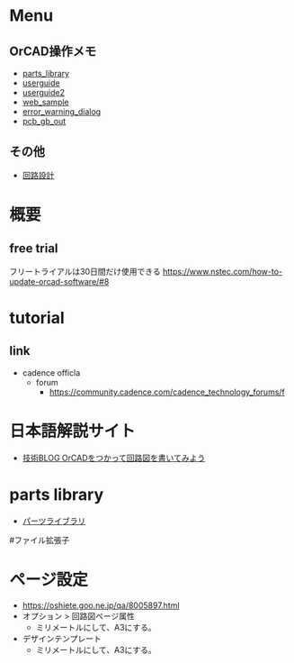 # Menu
## OrCAD操作メモ
- [parts_library](parts_library.md)
- [userguide](userguide.md)
- [userguide2](userguide2.md)
- [web_sample](web_sample.md)
- [error_warning_dialog](error_warning_dialog.md)
- [pcb_gb_out](pcb_gb_out.md)
## その他
- [回路設計](回路設計.md)


# 概要
## free trial
フリートライアルは30日間だけ使用できる
https://www.nstec.com/how-to-update-orcad-software/#8

# tutorial 

## link
- cadence officla
  - forum
    - https://community.cadence.com/cadence_technology_forums/f

# 日本語解説サイト
 - [技術BLOG OrCADをつかって回路図を書いてみよう](https://www.jcsc.co.jp/tech_blog/archives/20)

# parts library
- [パーツライブラリ](parts_library.md)

#ファイル拡張子

# ページ設定
- https://oshiete.goo.ne.jp/qa/8005897.html
- オプション > 回路図ページ属性
  - ミリメートルにして、A3にする。
- デザインテンプレート
  - ミリメートルにして、A3にする。
